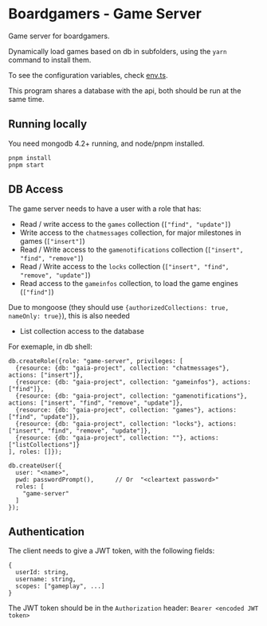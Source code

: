 # Boardgamers - Game Server

Game server for boardgamers.

Dynamically load games based on db in subfolders, using the `yarn` command to install them.

To see the configuration variables, check [env.ts](app/config/env.ts).

This program shares a database with the api, both should be run at the same time.

## Running locally

You need mongodb 4.2+ running, and node/pnpm installed.

```
pnpm install
pnpm start
```

## DB Access

The game server needs to have a user with a role that has:

- Read / write access to the `games` collection (`["find", "update"]`)
- Write access to the `chatmessages` collection, for major milestones in games (`["insert"]`)
- Read / Write access to the `gamenotifications` collection (`["insert", "find", "remove"]`)
- Read / Write access to the `locks` collection (`["insert", "find", "remove", "update"]`)
- Read access to the `gameinfos` collection, to load the game engines (`["find"]`)

Due to mongoose (they should use `{authorizedCollections: true, nameOnly: true}`), this is also needed

- List collection access to the database

For exemaple, in db shell:

```
db.createRole({role: "game-server", privileges: [
  {resource: {db: "gaia-project", collection: "chatmessages"}, actions: ["insert"]},
  {resource: {db: "gaia-project", collection: "gameinfos"}, actions: ["find"]},
  {resource: {db: "gaia-project", collection: "gamenotifications"}, actions: ["insert", "find", "remove", "update"]},
  {resource: {db: "gaia-project", collection: "games"}, actions: ["find", "update"]},
  {resource: {db: "gaia-project", collection: "locks"}, actions: ["insert", "find", "remove", "update"]},
  {resource: {db: "gaia-project", collection: ""}, actions: ["listCollections"]}
], roles: []});

db.createUser({
  user: "<name>",
  pwd: passwordPrompt(),      // Or  "<cleartext password>"
  roles: [
    "game-server"
  ]
});
```

## Authentication

The client needs to give a JWT token, with the following fields:

```
{
  userId: string,
  username: string,
  scopes: ["gameplay", ...]
}
```

The JWT token should be in the `Authorization` header: `Bearer <encoded JWT token>`
